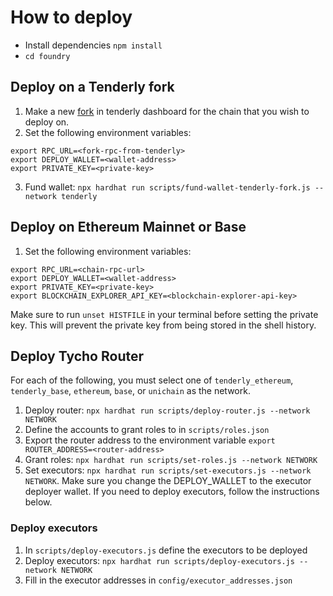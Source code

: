 # How to deploy

- Install dependencies `npm install`
- `cd foundry`

## Deploy on a Tenderly fork

1. Make a new [fork](https://dashboard.tenderly.co/) in tenderly dashboard for the
   chain that you wish to deploy on.
2. Set the following environment variables:

```
export RPC_URL=<fork-rpc-from-tenderly>
export DEPLOY_WALLET=<wallet-address>
export PRIVATE_KEY=<private-key>
```

3. Fund wallet: `npx hardhat run scripts/fund-wallet-tenderly-fork.js --network tenderly`

## Deploy on Ethereum Mainnet or Base

1. Set the following environment variables:

```
export RPC_URL=<chain-rpc-url>
export DEPLOY_WALLET=<wallet-address>
export PRIVATE_KEY=<private-key>
export BLOCKCHAIN_EXPLORER_API_KEY=<blockchain-explorer-api-key>
```

Make sure to run `unset HISTFILE` in your terminal before setting the private key. This will prevent the private key
from being stored in the shell history.

## Deploy Tycho Router

For each of the following, you must select one of `tenderly_ethereum`, `tenderly_base`,
`ethereum`, `base`, or `unichain` as the network.

1. Deploy router: `npx hardhat run scripts/deploy-router.js --network NETWORK`
2. Define the accounts to grant roles to in `scripts/roles.json`
3. Export the router address to the environment variable `export ROUTER_ADDRESS=<router-address>`
4. Grant roles: `npx hardhat run scripts/set-roles.js --network NETWORK`
5. Set executors: `npx hardhat run scripts/set-executors.js --network NETWORK`. Make sure you change the
   DEPLOY_WALLET to the executor deployer wallet. If you need to deploy executors, follow the instructions below.

### Deploy executors

1. In `scripts/deploy-executors.js` define the executors to be deployed
2. Deploy executors: `npx hardhat run scripts/deploy-executors.js --network NETWORK`
3. Fill in the executor addresses in `config/executor_addresses.json`
